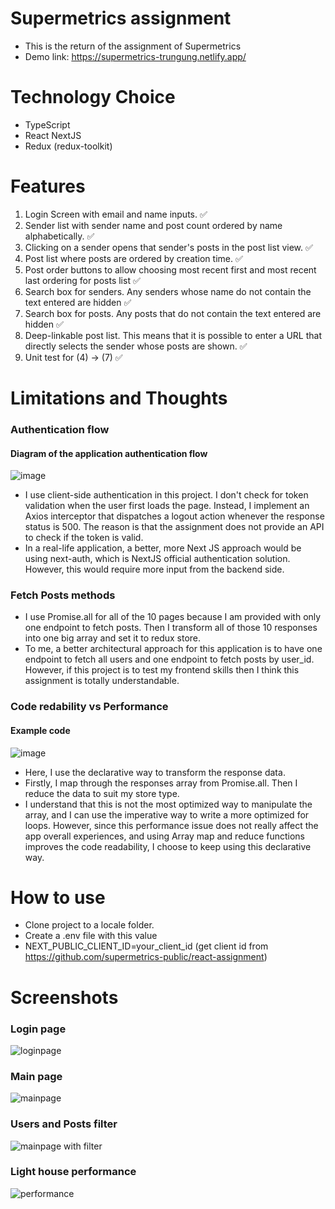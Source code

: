 # Supermetrics assignment

- This is the return of the assignment of Supermetrics
- Demo link: https://supermetrics-trungung.netlify.app/

# Technology Choice
- TypeScript
- React NextJS
- Redux (redux-toolkit)

# Features
1. Login Screen with email and name inputs. ✅
2. Sender list with sender name and post count ordered by name alphabetically. ✅
3. Clicking on a sender opens that sender's posts in the post list view. ✅
4. Post list where posts are ordered by creation time. ✅
5. Post order buttons to allow choosing most recent first and most recent last ordering for posts list ✅
6. Search box for senders. Any senders whose name do not contain the text entered are hidden ✅
7. Search box for posts. Any posts that do not contain the text entered are hidden ✅
8. Deep-linkable post list. This means that it is possible to enter a URL that directly selects the sender whose posts are shown. ✅
9. Unit test for (4) -> (7) ✅

# Limitations and Thoughts
### Authentication flow <br />

#### Diagram of the application authentication flow 
![image](https://user-images.githubusercontent.com/23309848/151069980-a31c87d5-0c3d-44b0-9055-f128adf199ec.png) <br />

- I use client-side authentication in this project. I don't check for token validation when the user first loads the page. Instead, I implement an Axios interceptor that dispatches a logout action whenever the response status is 500. The reason is that the assignment does not provide an API to check if the token is valid.
- In a real-life application, a better, more Next JS approach would be using next-auth, which is NextJS official authentication solution. However, this would require more input from the backend side.

### Fetch Posts methods
- I use Promise.all for all of the 10 pages because I am provided with only one endpoint to fetch posts. Then I transform all of those 10 responses into one big array and set it to redux store.
- To me, a better architectural approach for this application is to have one endpoint to fetch all users and one endpoint to fetch posts by user_id. However, if this project is to test my frontend skills then I think this assignment is totally understandable.


### Code redability vs Performance
#### Example code 
![image](https://user-images.githubusercontent.com/23309848/151071896-c3593c86-d8d0-44e8-8ef0-e677e0cd24a6.png) <br />

- Here, I use the declarative way to transform the response data. 
- Firstly, I map through the responses array from Promise.all. Then I reduce the data to suit my store type. 
- I understand that this is not the most optimized way to manipulate the array, and I can use the imperative way to write a more optimized for loops. However, since this performance issue does not really affect the app overall experiences, and using Array map and reduce functions improves the code readability, I choose to keep using this declarative way.

# How to use
- Clone project to a locale folder.
- Create a .env file with this value
- NEXT_PUBLIC_CLIENT_ID=your_client_id (get client id from https://github.com/supermetrics-public/react-assignment)

# Screenshots

### Login page
![loginpage](https://user-images.githubusercontent.com/23309848/151073370-005f17ae-f3a5-4661-a281-f9d179c7eed8.png)

### Main page
![mainpage](https://user-images.githubusercontent.com/23309848/151073416-8a8af447-7316-4936-bdcb-b239b3018969.png)

### Users and Posts filter
![mainpage with filter](https://user-images.githubusercontent.com/23309848/151073479-7e4c514c-d68b-47ed-a8b7-dbb821bbe21c.png)

### Light house performance
![performance](https://user-images.githubusercontent.com/23309848/151073512-4ef0a82f-0dac-4ae2-acab-5f859abaa860.png)
